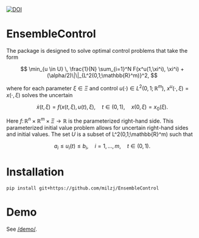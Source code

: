 [![DOI](https://zenodo.org/badge/814172654.svg)](https://zenodo.org/doi/10.5281/zenodo.11669862)

# EnsembleControl

The package is designed to solve optimal control problems that take the form

$$
\min_{u \in U} \, \frac{1}{N} \sum_{i=1}^N F(x^u(1,\xi^i), \xi^i) + (\alpha/2)\|\|_{L^2(0,1;\mathbb{R}^m)}^2,
$$

where for each parameter $\xi \in \Xi$ and control $u(\cdot) \in L^2(0,1;\mathbb{R}^m)$, $x^u(\cdot, \xi) = x(\cdot, \xi)$ solves the uncertain

$$
\dot{x}(t, \xi)  = f(x(t,\xi), u(t), \xi), \quad t \in (0,1), \quad x(0,\xi) = x_0(\xi).
$$

Here $f \colon \mathbb{R}^n  \times \mathbb{R}^m \times \Xi \to \mathbb{R}$ is the parameterized right-hand side. This parameterized initial value problem allows for uncertain right-hand sides and initial values. The set $U$ is a subset of L^2(0,1;\mathbb{R}^m) such that 

$$
    a_i \leq u_i(t) \leq b_i, \quad i = 1, \ldots, m, \quad t \in (0,1).
$$


# Installation

```
pip install git+https://github.com/milzj/EnsembleControl
```

# Demo

See [/demo/](demo).

